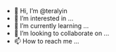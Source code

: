 - 👋 Hi, I’m @teralyin
- 👀 I’m interested in ...
- 🌱 I’m currently learning ...
- 💞️ I’m looking to collaborate on ...
- 📫 How to reach me ...

<!---
teralyin/teralyin is a ✨ special ✨ repository because its `README.md` (this file) appears on your GitHub profile.
You can click the Preview link to take a look at your changes.
--->
